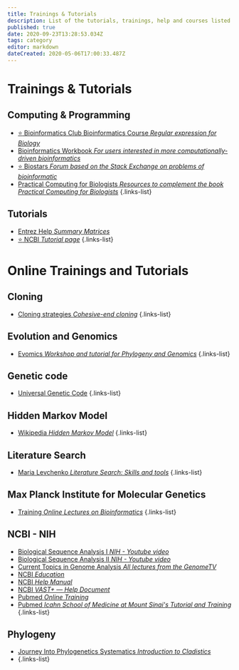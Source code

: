 ```yaml
---
title: Trainings & Tutorials
description: List of the tutorials, trainings, help and courses listed on this website
published: true
date: 2020-09-23T13:28:53.034Z
tags: category
editor: markdown
dateCreated: 2020-05-06T17:00:33.487Z
---
```


# Trainings & Tutorials

## Computing & Programming

- [:star: Bioinformatics Club Bioinformatics Course *Regular expression for Biology*](/trainings-tutorials/computing-programming/Bioinformatics-Club-Bioinformatics-Course/)
- [Bioinformatics Workbook *For users interested in more computationally-driven bioinformatics*](https://vdclab-wiki.herokuapp.com/en/trainings-tutorials/computing-programming/Bioinformatics-Workbook)
- [:star: Biostars *Forum based on the Stack Exchange on problems of bioinformatic*](https://vdclab-wiki.herokuapp.com/en/trainings-tutorials/computing-programming/Biostars)
- [Practical Computing for Biologists *Resources to complement the book Practical Computing for Biologists*](https://vdclab-wiki.herokuapp.com/en/trainings-tutorials/computing-programming/Practical-Computing-for-Biologists)
{.links-list}

## Tutorials

- [Entrez Help *Summary Matrices*](https://vdclab-wiki.herokuapp.com/en/trainings-tutorials/tutorials/NCBI-Summary-Matrices)
- [:star: NCBI *Tutorial page*](https://vdclab-wiki.herokuapp.com/trainings-tutorials/tutorials/NCBI-tutorials/)
{.links-list}

# Online Trainings and Tutorials

## Cloning

- [Cloning strategies *Cohesive-end cloning*](http://www.idtdna.com/pages/decoded/decoded-articles/core-concepts/decoded/2012/04/11/cohesive-end-cloning)
{.links-list}

## Evolution and Genomics

- [Evomics *Workshop and tutorial for Phylogeny and Genomics*](http://evomics.org/learning/)
{.links-list}

## Genetic code

- [Universal Genetic Code](http://www.biologydirect.com/content/9/1/4)
{.links-list}

## Hidden Markov Model

- [Wikipedia *Hidden Markov Model*](http://en.wikipedia.org/wiki/Hidden_Markov_model)
{.links-list}

## Literature Search

- [Maria Levchenko *Literature Search: Skills and tools*](https://figshare.com/articles/Literature_Searching_Skills_and_Tools/7228721)
{.links-list}

## Max Planck Institute for Molecular Genetics

- [Training *Online Lectures on Bioinformatics*](http://lectures.molgen.mpg.de/online_lectures.html)
{.links-list}

## NCBI - NIH

- [Biological Sequence Analysis I *NIH - Youtube video*](https://www.youtube.com/watch?v=Z72nvSUtEng&index=2&list=PL1ay9ko4A8skSH3BBXU5LarkOn3nJzjn6)
- [Biological Sequence Analysis II *NIH - Youtube video*](http://www.youtube.com/watch?v=aLT86v8mCc8)
- [Current Topics in Genome Analysis *All lectures from the GenomeTV*](http://www.genome.gov/12514288)
- [NCBI *Education*](http://www.ncbi.nlm.nih.gov/education/)
- [NCBI *Help Manual*](http://www.ncbi.nlm.nih.gov/books/NBK3831/)
- [NCBI *VAST+ — Help Document*](http://www.ncbi.nlm.nih.gov/Structure/vastplus/docs/vastplus_help.html)
- [Pubmed *Online Training*](http://www.nlm.nih.gov/bsd/disted/pubmed.html)
- [Pubmed *Icahn School of Medicine at Mount Sinai's Tutorial and Training*](http://libguides.mssm.edu/pubmed_tutorial)
{.links-list}

## Phylogeny

- [Journey Into Phylogenetics Systematics *Introduction to Cladistics*](http://www.ucmp.berkeley.edu/clad/clad4.html)
- [](http://evomics.org/learning/)
{.links-list}


